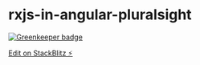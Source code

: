 # rxjs-in-angular-pluralsight

[![Greenkeeper badge](https://badges.greenkeeper.io/santoshyadav198613/rxjs-in-angular-pluralsight.svg?token=dba69d7e1bd3b4782cf938f2bb3d91ac0cab93fb8e60695d178c23c4a43458a8&ts=1565082799961)](https://greenkeeper.io/)

[Edit on StackBlitz ⚡️](https://stackblitz.com/edit/rxjs-in-angular-pluralsight)